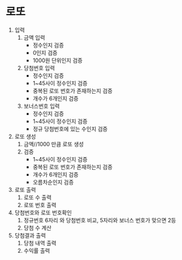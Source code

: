 # 로또
1. 입력
   1. 금액 입력
      - 정수인지 검증
      - 0인지 검증
      - 1000원 단위인지 검증
   2. 당첨번호 입력
      - 정수인지 검증
      - 1~45사이 정수인지 검증
      - 중복된 로또 번호가 존재하는지 검증
      - 개수가 6개인지 검증
   3. 보너스번호 입력
      - 정수인지 검증
      - 1~45사이 정수인지 검증
      - 정규 당첨번호에 있는 수인지 검증
2. 로또 생성
   1. 금액//1000 만큼 로또 생성
   2. 검증
       - 1~45사이 정수인지 검증
       - 중복된 로또 번호가 존재하는지 검증
       - 개수가 6개인지 검증
       - 오름차순인지 검증
3. 로또 출력
   1. 로또 수 출력
   2. 로또 번호 출력
4. 당첨번호와 로또 번호확인
   1. 정규번호 6자리 와 당첨번호 비교, 5자리와 보너스 번호가 맞으면 2등
   2. 당첨 수 계산
5. 당첨결과 출력
   1. 당첨 내역 출력
   2. 수익률 출력

